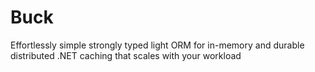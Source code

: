 # Buck
Effortlessly simple strongly typed light ORM for in-memory and durable distributed .NET caching that scales with your workload
